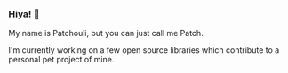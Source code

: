 ### Hiya! :wave:
My name is Patchouli, but you can just call me Patch.

I'm currently working on a few open source libraries which contribute to a personal pet project of mine.
